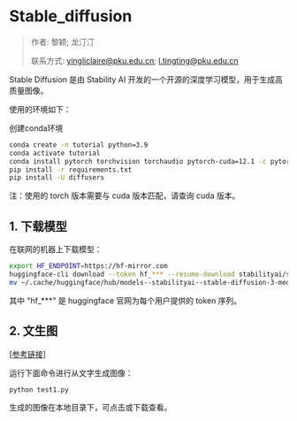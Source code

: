 # Stable_diffusion

> 作者: 黎颖; 龙汀汀
>
> 联系方式: yingliclaire@pku.edu.cn;   l.tingting@pku.edu.cn


Stable Diffusion 是由 Stability AI 开发的一个开源的深度学习模型，用于生成高质量图像。



使用的环境如下：

创建conda环境

```bash
conda create -n tutorial python=3.9
conda activate tutorial
conda install pytorch torchvision torchaudio pytorch-cuda=12.1 -c pytorch -c nvidia
pip install -r requirements.txt
pip install -U diffusers
```

注：使用的 torch 版本需要与 cuda 版本匹配，请查询 cuda 版本。

## 1. 下载模型

在联网的机器上下载模型：

```bash
export HF_ENDPOINT=https://hf-mirror.com
huggingface-cli download --token hf_*** --resume-download stabilityai/stable-diffusion-3-medium
mv ~/.cache/huggingface/hub/models--stabilityai--stable-diffusion-3-medium-diffusers models/
```

其中 "hf_***" 是 huggingface 官网为每个用户提供的 token 序列。

## 2. 文生图

[[参考链接]](https://huggingface.co/stabilityai/stable-diffusion-3-medium-diffusers/tree/main)

运行下面命令进行从文字生成图像：

```bash
python test1.py
```

生成的图像在本地目录下，可点击或下载查看。

